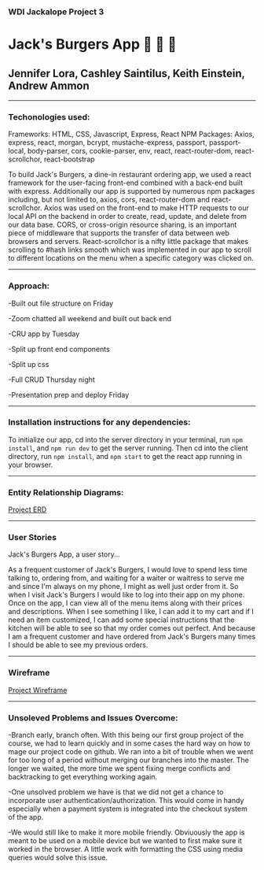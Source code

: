 ### WDI Jackalope Project 3

# Jack's Burgers App :hamburger: :fries: :beer:

## Jennifer Lora, Cashley Saintilus, Keith Einstein, Andrew Ammon

------------------------------------------------------------------------
### Techonologies used:

Frameworks: HTML, CSS, Javascript, Express, React
NPM Packages: Axios, express, react, morgan, bcrypt, mustache-express, passport, passport-local, body-parser, cors, cookie-parser, env, react, react-router-dom, react-scrollchor, react-bootstrap
<!-- I don't think we used bcrypt, passport, passport-local, env or cookie-parser...or bootstrap? -->
To build Jack's Burgers, a dine-in restaurant ordering app, we used a react framework for the user-facing front-end combined with a back-end built with express.  Additionally our app is supported by numerous npm packages including, but not limited to, axios, cors, react-router-dom and react-scrollchor.  Axios was used on the front-end to make HTTP requests to our local API on the backend in order to create, read, update, and delete from our data base. CORS, or cross-origin resource sharing, is an important piece of middleware that supports the transfer of data between web browsers and servers.  React-scrollchor is a nifty little package that makes scrolling to #hash links smooth which was implemented in our app to scroll to different locations on the menu when a specific category was clicked on. 

------------------------------------------------------------------------
### Approach:

-Built out file structure on Friday

-Zoom chatted all weekend and built out back end

-CRU app by Tuesday

-Split up front end components

-Split up css

-Full CRUD Thursday night

-Presentation prep and deploy Friday

------------------------------------------------------------------------
### Installation instructions for any dependencies:

To initialize our app, cd into the server directory in your terminal, run `npm install`, and `npm run dev` to get the server running.  Then cd into the client directory, run `npm install`, and `npm start` to get the react app running in your browser.

------------------------------------------------------------------------
### Entity Relationship Diagrams:

[Project ERD](./jacks-app/client/src/Images/ERD.png)

------------------------------------------------------------------------
### User Stories

Jack's Burgers App, a user story...

As a frequent customer of Jack's Burgers, I would love to spend less time talking to, ordering from, and waiting for a waiter or waitress to serve me and since I'm always on my phone, I might as well just order from it. 
So when I visit Jack's Burgers I would like to log into their app on my phone.
Once on the app, I can view all of the menu items along with their prices and descriptions.
When I see something I like, I can add it to my cart and if I need an item customized, I can add some special instructions that the kitchen will be able to see so that my order comes out perfect.
And because I am a frequent customer and have ordered from Jack's Burgers many times I should be able to see my previous orders.

------------------------------------------------------------------------
### Wireframe

[Project Wireframe](./jacks-app/client/src/Images/Artboard.png)

------------------------------------------------------------------------
### Unsoleved Problems and Issues Overcome:

-Branch early, branch often.  With this being our first group project of the course, we had to learn quickly and in some cases the hard way on how to mage our project code on github.  We ran into a bit of trouble when we went for too long of a period without merging our branches into the master.  The longer we waited, the more time we spent fixing merge conflicts and backtracking to get everything working again. 

-One unsolved problem we have is that we did not get a chance to incorporate user authentication/authorization.  This would come in handy especially when a payment system is integrated into the checkout system of the app. 

-We would still like to make it more mobile friendly. Obviuously the app is meant to be used on a mobile device but we wanted to first make sure it worked in the browser.  A little work with formatting the CSS using media queries would solve this issue.

